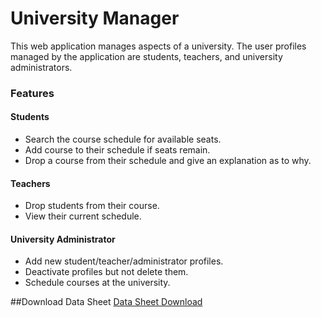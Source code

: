 # University Manager
This web application manages aspects of a university.  The user profiles managed by the application are students, teachers, and university administrators.
  
### Features
#### Students
* Search the course schedule for available seats.
* Add course to their schedule if seats remain.
* Drop a course from their schedule and give an explanation as to why.
  
#### Teachers
* Drop students from their course.
* View their current schedule.

#### University Administrator
* Add new student/teacher/administrator profiles.
* Deactivate profiles but not delete them.
* Schedule courses at the university.

##Download Data Sheet
[Data Sheet Download](team-plan.docx)